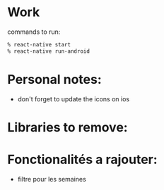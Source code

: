 # Work

commands to run:
```sh
% react-native start
% react-native run-android
```

# Personal notes:
* don't forget to update the icons on ios


# Libraries to remove:

# Fonctionalités a rajouter:
* filtre pour les semaines

